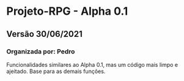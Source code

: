 # Projeto-RPG - Alpha 0.1

## Versão 30/06/2021

### Organizada por: Pedro

Funcionalidades similares ao Alpha 0.1, mas um código mais limpo e ajeitado. Base para as demais funções.
